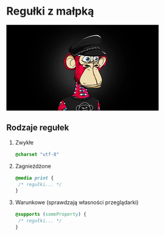 <!-- .slide: data-background="#000" -->
# Regułki z małpką
![Avatar NFT Bored Ape należący do Madonny](../../gifs/ape.png)


## Rodzaje regułek

1. Zwykłe
   ```css
   @charset "utf-8"
   ```
2. Zagnieżdżone
   ```css
   @media print {
    /* regułki... */
   }
   ```
3. Warunkowe (sprawdzają własności przeglądarki)
   ```css
   @supports (someProperty) {
    /* regułki... */
   }
   ```
